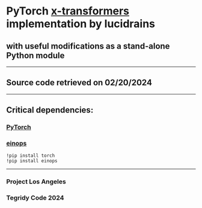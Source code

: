 # PyTorch [x-transformers](https://github.com/lucidrains/x-transformers) implementation by lucidrains
## with useful modifications as a stand-alone Python module

***

## Source code retrieved on 02/20/2024

***

## Critical dependencies:
### [PyTorch](https://github.com/pytorch/pytorch)
### [einops](https://github.com/arogozhnikov/einops)

```
!pip install torch
!pip install einops
```

***

### Project Los Angeles
### Tegridy Code 2024

